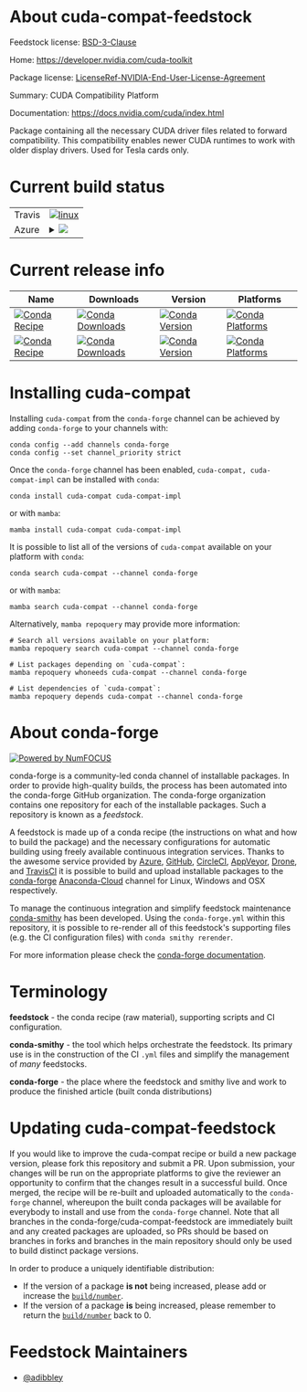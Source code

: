 About cuda-compat-feedstock
===========================

Feedstock license: [BSD-3-Clause](https://github.com/conda-forge/cuda-compat-feedstock/blob/main/LICENSE.txt)

Home: https://developer.nvidia.com/cuda-toolkit

Package license: [LicenseRef-NVIDIA-End-User-License-Agreement](https://docs.nvidia.com/cuda/eula/index.html)

Summary: CUDA Compatibility Platform

Documentation: https://docs.nvidia.com/cuda/index.html

Package containing all the necessary CUDA driver files related to forward
compatibility. This compatibility enables newer CUDA runtimes to work with
older display drivers. Used for Tesla cards only.


Current build status
====================


<table><tr>
    <td>Travis</td>
    <td>
      <a href="https://app.travis-ci.com/conda-forge/cuda-compat-feedstock">
        <img alt="linux" src="https://img.shields.io/travis/com/conda-forge/cuda-compat-feedstock/main.svg?label=Linux">
      </a>
    </td>
  </tr>
    
  <tr>
    <td>Azure</td>
    <td>
      <details>
        <summary>
          <a href="https://dev.azure.com/conda-forge/feedstock-builds/_build/latest?definitionId=19620&branchName=main">
            <img src="https://dev.azure.com/conda-forge/feedstock-builds/_apis/build/status/cuda-compat-feedstock?branchName=main">
          </a>
        </summary>
        <table>
          <thead><tr><th>Variant</th><th>Status</th></tr></thead>
          <tbody><tr>
              <td>linux_64</td>
              <td>
                <a href="https://dev.azure.com/conda-forge/feedstock-builds/_build/latest?definitionId=19620&branchName=main">
                  <img src="https://dev.azure.com/conda-forge/feedstock-builds/_apis/build/status/cuda-compat-feedstock?branchName=main&jobName=linux&configuration=linux%20linux_64_" alt="variant">
                </a>
              </td>
            </tr><tr>
              <td>linux_aarch64</td>
              <td>
                <a href="https://dev.azure.com/conda-forge/feedstock-builds/_build/latest?definitionId=19620&branchName=main">
                  <img src="https://dev.azure.com/conda-forge/feedstock-builds/_apis/build/status/cuda-compat-feedstock?branchName=main&jobName=linux&configuration=linux%20linux_aarch64_" alt="variant">
                </a>
              </td>
            </tr><tr>
              <td>linux_ppc64le</td>
              <td>
                <a href="https://dev.azure.com/conda-forge/feedstock-builds/_build/latest?definitionId=19620&branchName=main">
                  <img src="https://dev.azure.com/conda-forge/feedstock-builds/_apis/build/status/cuda-compat-feedstock?branchName=main&jobName=linux&configuration=linux%20linux_ppc64le_" alt="variant">
                </a>
              </td>
            </tr>
          </tbody>
        </table>
      </details>
    </td>
  </tr>
</table>

Current release info
====================

| Name | Downloads | Version | Platforms |
| --- | --- | --- | --- |
| [![Conda Recipe](https://img.shields.io/badge/recipe-cuda--compat-green.svg)](https://anaconda.org/conda-forge/cuda-compat) | [![Conda Downloads](https://img.shields.io/conda/dn/conda-forge/cuda-compat.svg)](https://anaconda.org/conda-forge/cuda-compat) | [![Conda Version](https://img.shields.io/conda/vn/conda-forge/cuda-compat.svg)](https://anaconda.org/conda-forge/cuda-compat) | [![Conda Platforms](https://img.shields.io/conda/pn/conda-forge/cuda-compat.svg)](https://anaconda.org/conda-forge/cuda-compat) |
| [![Conda Recipe](https://img.shields.io/badge/recipe-cuda--compat--impl-green.svg)](https://anaconda.org/conda-forge/cuda-compat-impl) | [![Conda Downloads](https://img.shields.io/conda/dn/conda-forge/cuda-compat-impl.svg)](https://anaconda.org/conda-forge/cuda-compat-impl) | [![Conda Version](https://img.shields.io/conda/vn/conda-forge/cuda-compat-impl.svg)](https://anaconda.org/conda-forge/cuda-compat-impl) | [![Conda Platforms](https://img.shields.io/conda/pn/conda-forge/cuda-compat-impl.svg)](https://anaconda.org/conda-forge/cuda-compat-impl) |

Installing cuda-compat
======================

Installing `cuda-compat` from the `conda-forge` channel can be achieved by adding `conda-forge` to your channels with:

```
conda config --add channels conda-forge
conda config --set channel_priority strict
```

Once the `conda-forge` channel has been enabled, `cuda-compat, cuda-compat-impl` can be installed with `conda`:

```
conda install cuda-compat cuda-compat-impl
```

or with `mamba`:

```
mamba install cuda-compat cuda-compat-impl
```

It is possible to list all of the versions of `cuda-compat` available on your platform with `conda`:

```
conda search cuda-compat --channel conda-forge
```

or with `mamba`:

```
mamba search cuda-compat --channel conda-forge
```

Alternatively, `mamba repoquery` may provide more information:

```
# Search all versions available on your platform:
mamba repoquery search cuda-compat --channel conda-forge

# List packages depending on `cuda-compat`:
mamba repoquery whoneeds cuda-compat --channel conda-forge

# List dependencies of `cuda-compat`:
mamba repoquery depends cuda-compat --channel conda-forge
```


About conda-forge
=================

[![Powered by
NumFOCUS](https://img.shields.io/badge/powered%20by-NumFOCUS-orange.svg?style=flat&colorA=E1523D&colorB=007D8A)](https://numfocus.org)

conda-forge is a community-led conda channel of installable packages.
In order to provide high-quality builds, the process has been automated into the
conda-forge GitHub organization. The conda-forge organization contains one repository
for each of the installable packages. Such a repository is known as a *feedstock*.

A feedstock is made up of a conda recipe (the instructions on what and how to build
the package) and the necessary configurations for automatic building using freely
available continuous integration services. Thanks to the awesome service provided by
[Azure](https://azure.microsoft.com/en-us/services/devops/), [GitHub](https://github.com/),
[CircleCI](https://circleci.com/), [AppVeyor](https://www.appveyor.com/),
[Drone](https://cloud.drone.io/welcome), and [TravisCI](https://travis-ci.com/)
it is possible to build and upload installable packages to the
[conda-forge](https://anaconda.org/conda-forge) [Anaconda-Cloud](https://anaconda.org/)
channel for Linux, Windows and OSX respectively.

To manage the continuous integration and simplify feedstock maintenance
[conda-smithy](https://github.com/conda-forge/conda-smithy) has been developed.
Using the ``conda-forge.yml`` within this repository, it is possible to re-render all of
this feedstock's supporting files (e.g. the CI configuration files) with ``conda smithy rerender``.

For more information please check the [conda-forge documentation](https://conda-forge.org/docs/).

Terminology
===========

**feedstock** - the conda recipe (raw material), supporting scripts and CI configuration.

**conda-smithy** - the tool which helps orchestrate the feedstock.
                   Its primary use is in the construction of the CI ``.yml`` files
                   and simplify the management of *many* feedstocks.

**conda-forge** - the place where the feedstock and smithy live and work to
                  produce the finished article (built conda distributions)


Updating cuda-compat-feedstock
==============================

If you would like to improve the cuda-compat recipe or build a new
package version, please fork this repository and submit a PR. Upon submission,
your changes will be run on the appropriate platforms to give the reviewer an
opportunity to confirm that the changes result in a successful build. Once
merged, the recipe will be re-built and uploaded automatically to the
`conda-forge` channel, whereupon the built conda packages will be available for
everybody to install and use from the `conda-forge` channel.
Note that all branches in the conda-forge/cuda-compat-feedstock are
immediately built and any created packages are uploaded, so PRs should be based
on branches in forks and branches in the main repository should only be used to
build distinct package versions.

In order to produce a uniquely identifiable distribution:
 * If the version of a package **is not** being increased, please add or increase
   the [``build/number``](https://docs.conda.io/projects/conda-build/en/latest/resources/define-metadata.html#build-number-and-string).
 * If the version of a package **is** being increased, please remember to return
   the [``build/number``](https://docs.conda.io/projects/conda-build/en/latest/resources/define-metadata.html#build-number-and-string)
   back to 0.

Feedstock Maintainers
=====================

* [@adibbley](https://github.com/adibbley/)

